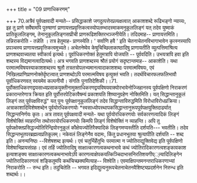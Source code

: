 +++
title = "09 प्राणाधिकरणम्"

+++
70.अत्रैवं पूर्वपक्षवादी मन्यते-- प्रसिद्धाकाशे जगदुत्पत्तेरप्रत्यक्षत्वात् आकाशशब्दे रूढिभङ्गो न्याय्यः, इह तु प्राणे सर्वेषामपि पुरुषाणां प्राणायत्तप्रवृत्तिकत्वस्योपलम्भादस्माकमनुकूललिङ्गं यत् तदेव युष्माकं प्रातिकूललिङ्गम्, तेनानुकूललिङ्गसघ्रीची प्राणरूढिशक्तिरभञ्जनीयेति। तदिदमाह-- प्राणायत्तमिति। तन्निराकरोति - तन्नेति । तत्र हेतुमाह- प्राणस्येति। ' सर्वाणि हवै ' इति चेतनाचेतनविभागाभावेन कृत्स्नस्यापि प्रपञ्चस्य प्राणायत्तप्रवृत्तिकत्वमुच्यते। अचेतनेष्वेव केषुचिच्छिलाकाष्ठादिषु प्राणायतीति व्युत्पत्तिमाश्रित्य प्राणशब्दवाच्यतया स्वीकार्य इत्यर्थः। पूर्वाधिकरणोक्तं हेतुमत्रापि योजयति -- पूर्ववदिति। उभयत्रापि हवा इति शब्दस्य विद्यमानत्वादित्यर्थः। अत्र भगवति प्राणशब्दस्य श्रौतं प्रयोगं सदृष्टान्तमाह-- आकाशेति। यथा परमात्मविषयस्याकाशशब्दस्य श्रुतौ तत्रतत्रोपलभ्यमानत्वादाकाशशब्दः परमात्मविषयः, एवं निखिलप्राणिप्राणनोक्तेर्दृष्टत्वात् प्राणशब्दोऽपि परमात्मविषय इत्युक्तं भवति। तदर्थविचारफलफलिभावौ पूर्वाधिकरणवत् स्वयमेव कल्पनीयौ। संगतिः पुनातिदेशिकी।।71. पूर्वोक्ताधिकरणद्वयसाध्यप्रसाकयुक्तीनामुक्ताधिकरणद्वयविषयवाक्योरभावेनोज्जिहानस्य पूर्वपक्षिणो निराकरणं प्रकारान्तरेणात्र क्रियत इति पूर्वोत्तरपेटिकावैषम्यं प्रकाशयति शिष्यानुग्रहेण नोक्तिमिति। यत् सिद्धान्तानुकूलं लिङ्गं तत् पूर्वपक्षविरुद्धं" यत् पुनः पूर्वपक्षानुकूललिङ्गं तदेव सिद्धान्ताविरुद्धमिति विरोधाविरोधप्रक्रिया। अत्राकाशादिविशेषशब्देन पूर्वयोरधिकरणयोः *स्वसाध्योपस्थापकसिद्धान्तानुरूपपूर्वपक्षयुक्तिदार्ढ्यात् सिद्धान्तनिर्णयः कृतः। अत्र तावत् पूर्वपक्षवादी मन्यते- यथा पूर्वयोरधिकरणयोः सर्वकारणत्वादिकं लिङ्गं विशेषोक्तिं व्याहरन्ति तथोत्तरयोरधिकरणयोः किमपि लिङ्गं विशेषोक्तिं न व्याहन्ति। अपि तु पूर्वपक्षोक्तप्रसिद्धज्योतिरिन्द्रियोरनुकूलं कौक्षेयज्योतिरैक्यादिकं लिङ्गमप्यस्तीति दर्शयति--- भवतीति। तदेव सिद्धान्तभूतपरब्रह्मत्वप्रतिकूलम्। नकेवलं लिङ्गेनैव वदामः, किंतु प्रधानभूतया श्रुत्यापीति दर्शयति -- शब्द इति। अनन्यनिष्ठः --विशेषशब्द इत्यर्थः। एवं चतुर्भिर्हेतुभिः परमात्मा न ज्योतिराद्युक्तिवेद्य इति पूर्वपक्षिणो विशेषाभिप्रायसंग्रहः। एवं तर्हि ज्योतिरादिषु साक्षात्कारणत्वकथनाभावे कथं ज्योतिरादिकारणत्वशङ्कावकाश इत्याशङ्क्य साक्षात्कारणत्वकथनाभावेऽपि कारणत्वाक्षेपकयत्किञ्चिदाभासनिरतिशयगीप््त्यादिलिङ्गेन ज्योतिरादिकारणत्वं शङ्कितुमपि कथंचिच्छक्यमित्याह-- विश्वेति। एवमाक्षिपन्तमनन्तराधिकरणाभ्यां निराकरोति -- रुन्ध इति। तदुचितेति -- भगवत इदिद्युत्यनुरूपचेतनाचेतनवैशिष्ट्यप्रदर्शनेन निरुन्ध इति शब्दार्थः।।